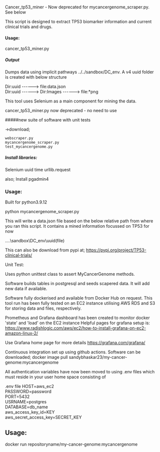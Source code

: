Cancer_tp53_miner - Now deprecated for mycancergenome_scraper.py. See below

This script is designed to extract TP53 biomarker information and current clinical trials and drugs.  

#### Usage:

cancer_tp53_miner.py

##### Output

Dumps data using implicit pathways  ../../sandbox/DC_env.  A v4 uuid folder is created with below structure

Dir:uuid ------> file:data.json  
Dir:uuid ------> Dir:Images ------> file:*png  


This tool uses Selenium as a main component for mining the data.  

cancer_tp53_miner.py now deprecated - no need to use

#####new suite of software with  unit tests

->download;

    webscraper.py
    mycancergenome_scraper.py
    test_mycancergenome.py 

##### Install libraries:

Selenium
uuid
time
urllib.request 

also;
Install pgadmin4


### Usage:

Built for python3.9.12

python mycancergenome_scraper.py 

This will write a data.json file based on the below relative path  from where you ran this script.  It contains a mined information focussed on TP53 for now

..\..\sandbox\DC_env\uuid(file)

This can also be download from pypi at; 
https://pypi.org/project/TP53-clinical-trials/

Unit Test:

Uses python unittest class to assert  MyCancerGenome methods.  


Software builds tables in postgresql and seeds scapered data.   It will add new data if available. 


Software fully dockerised and available from Docker Hub on request.
This tool run has been fully tested on an EC2 instance utilising AWS RDS and S3 for storing data and files, respectively.  

Prometheus and Grafana dashboard has been created to monitor docker  'state' and 'load' on the EC2 instance
Helpful pages for grafana setup is:
https://www.radishlogic.com/aws/ec2/how-to-install-grafana-on-ec2-amazon-linux-2/ 

Use Grafana home page for more details
https://grafana.com/grafana/ 


Continuous integration set up using github actions.  Software can be downloaded;
docker image  pull  sandybhaskar23/my-cancer-genome:mycancergenome

All authentication variables have now been moved to using .env files which must reside in your user home space consisting of 
 
 .env file 
HOST=aws_ec2  
PASSWORD=password  
PORT=5432  
USRNAME=postgres  
DATABASE=db_name  
aws_access_key_id=KEY  
aws_secret_access_key=SECRET_KEY  

## Usage:   
docker run  repositoryname/my-cancer-genome:mycancergenome











